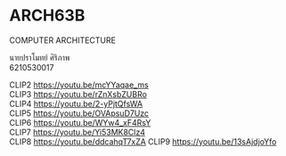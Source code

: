 # ARCH63B
COMPUTER ARCHITECTURE  

นายปราโมทย์ ศิริภาพ  
6210530017

CLIP2 https://youtu.be/mcYYaqae_ms  
CLIP3 https://youtu.be/rZnXsbZUBRo  
CLIP4 https://youtu.be/2-yPjtQfsWA  
CLIP5 https://youtu.be/OVApsuD7Uzc  
CLIP6 https://youtu.be/WYw4_xF4RsY  
CLIP7 https://youtu.be/Yi53MK8Clz4  
CLIP8 https://youtu.be/ddcahqT7xZA
CLIP9 https://youtu.be/13sAjdjoYfo
